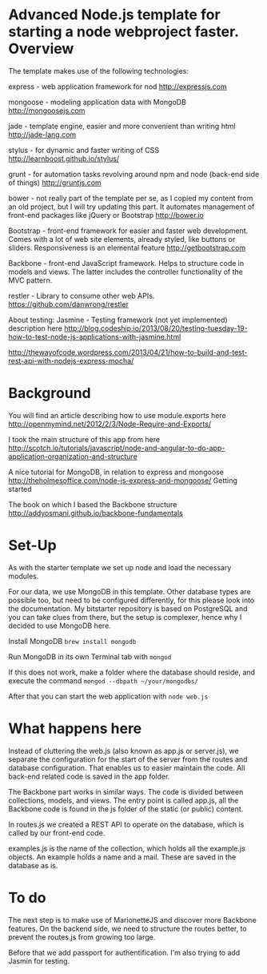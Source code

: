 Advanced Node.js template for starting a node webproject faster.
Overview
===
The template makes use of the following technologies:

express - web application framework for nod http://expressjs.com

mongoose - modeling application data with MongoDB http://mongoosejs.com

jade - template engine, easier and more convenient than writing html http://jade-lang.com

stylus - for dynamic and faster writing of CSS http://learnboost.github.io/stylus/

grunt - for automation tasks revolving around npm and node (back-end side of things) http://gruntjs.com

bower - not really part of the template per se, as I copied my content from an old project, but I will try updating this part. It automates management of front-end packages like jQuery or Bootstrap http://bower.io

Bootstrap - front-end framework for easier and faster web development. Comes with a lot of web site elements, already styled, like buttons or sliders. Responsiveness is an elemental feature http://getbootstrap.com

Backbone - front-end JavaScript framework. Helps to structure code in models and views. The latter includes the controller functionality of the MVC pattern.

restler - Library to consume other web APIs. https://github.com/danwrong/restler

About testing:
Jasmine - Testing framework (not yet implemented) description here http://blog.codeship.io/2013/08/20/testing-tuesday-19-how-to-test-node-js-applications-with-jasmine.html

http://thewayofcode.wordpress.com/2013/04/21/how-to-build-and-test-rest-api-with-nodejs-express-mocha/

Background
===
You will find an article describing how to use module.exports here http://openmymind.net/2012/2/3/Node-Require-and-Exports/

I took the main structure of this app from here http://scotch.io/tutorials/javascript/node-and-angular-to-do-app-application-organization-and-structure

A nice tutorial for MongoDB, in relation to express and mongoose
http://theholmesoffice.com/node-js-express-and-mongoose/
Getting started

The book on which I based the Backbone structure
http://addyosmani.github.io/backbone-fundamentals

Set-Up
===
As with the starter template we set up node and load the necessary modules.

For our data, we use MongoDB in this template. Other database types are possible too, but need to be configured differently, for this please look into the documentation. My bitstarter repository is based on PostgreSQL and you can take clues from there, but the setup is complexer, hence why I decided to use MongoDB here.

Install MongoDB
```brew install mongodb```

Run MongoDB in its own Terminal tab with
```mongod ```

If this does not work, make a folder where the database should reside, and execute the command
```mongod --dbpath ~/your/mongodbs/```

After that you can start the web application with
```node web.js```

What happens here
===
Instead of cluttering the web.js (also known as app.js or server.js), we separate the configuration for the start of the server from the routes and database configuration. That enables us to easier maintain the code. All back-end related code is saved in the app folder.

The Backbone part works in similar ways. The code is divided between collections, models, and views. The entry point is called app.js, all the Backbone code is found in the js folder of the static (or public) content.

In routes.js we created a REST API to operate on the database, which is called by our front-end code.

examples.js is the name of the collection, which holds all the example.js objects. An example holds a name and a mail. These are saved in the database as is.

To do
===
The next step is to make use of MarionetteJS and discover more Backbone features. On the backend side, we need to structure the routes better, to prevent the routes.js from growing too large.

Before that we add passport for authentification. I'm also trying to add Jasmin for testing.